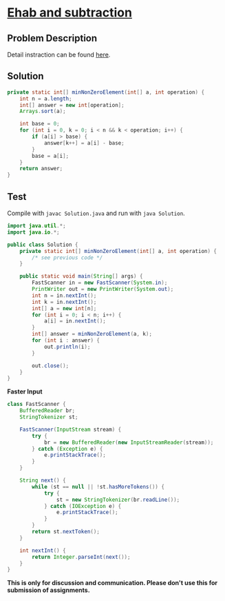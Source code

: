 # [Ehab and subtraction][title]

## Problem Description

Detail instraction can be found [here][title].

## Solution

```java
private static int[] minNonZeroElement(int[] a, int operation) {
    int n = a.length;
    int[] answer = new int[operation];
    Arrays.sort(a);

    int base = 0;
    for (int i = 0, k = 0; i < n && k < operation; i++) {
    	if (a[i] > base) {
            answer[k++] = a[i] - base;
        }
        base = a[i];
    }
    return answer;
}
```

## Test

Compile with `javac Solution.java` and run with `java Solution`.

```java
import java.util.*;
import java.io.*;

public class Solution {
    private static int[] minNonZeroElement(int[] a, int operation) {
        /* see previous code */
    }

	public static void main(String[] args) {
		FastScanner in = new FastScanner(System.in);
		PrintWriter out = new PrintWriter(System.out);
		int n = in.nextInt();
		int k = in.nextInt();
		int[] a = new int[n];
		for (int i = 0; i < n; i++) {
			a[i] = in.nextInt();
		}
		int[] answer = minNonZeroElement(a, k);
		for (int i : answer) {
			out.println(i);
		}

		out.close();
	}
}
```

**Faster Input**
```java
class FastScanner {
    BufferedReader br;
    StringTokenizer st;

    FastScanner(InputStream stream) {
        try {
            br = new BufferedReader(new InputStreamReader(stream));
        } catch (Exception e) {
            e.printStackTrace();
        }
    }

    String next() {
        while (st == null || !st.hasMoreTokens()) {
            try {
                st = new StringTokenizer(br.readLine());
            } catch (IOException e) {
                e.printStackTrace();
            }
        }
        return st.nextToken();
    }

    int nextInt() {
        return Integer.parseInt(next());
    }
}
```

**This is only for discussion and communication. Please don't use this for submission of assignments.**

[title]: https://codeforces.com/contest/1088/problem/B